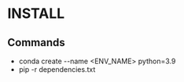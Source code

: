# INSTALL


## Commands
* conda create --name <ENV_NAME> python=3.9 <!-- Creates a new virtual environment -->
* pip -r dependencies.txt <!-- Installs dependencies for the project in the virtual environment. -->
